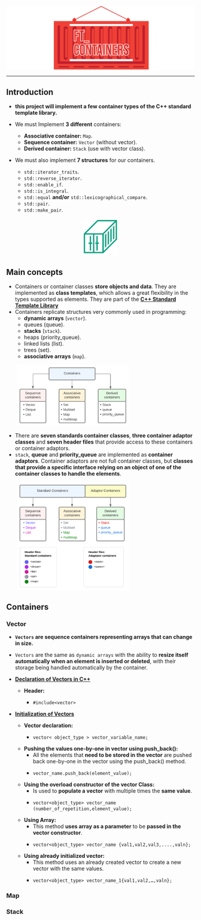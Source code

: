 ![img/conta.png](img/conta.png)

---
## Introduction


* **this project will implement a few container types of the C++ standard template library.**
* We must Implement **3 different** containers:
  * **Associative container:** `Map`.
  * **Sequence container:** `Vector` (without vector<bool>).
  * **Derived container:** `Stack` (use with vector class).


* We must also implement **7 structures** for our containers.
  * `std::iterator_traits`.
  * `std::reverse_iterator`.
  * `std::enable_if`.
  * `std::is_integral`.
  * `std::equal` **and/or** `std::lexicographical_compare`.
  * `std::pair`.
  * `std::make_pair`.

<p align="center">
  <img src="img/cargo.png" width="100">
</p>

## Main concepts

* Containers or container classes **store objects and data**. They are implemented as **class templates**, which allows a 
great flexibility in the types supported as elements. They are part of the 
[**C++ Standard Template Library**](https://github.com/0xCAF3D0OD/CPP/tree/main/module_08)
* Containers replicate structures very commonly used in programming:
  * **dynamic arrays** (`vector`).
  * queues (queue).
  * **stacks** (`stack`).
  * heaps (priority_queue).
  * linked lists (list).
  * trees (set).
  * **associative arrays** (`map`).


&nbsp;&nbsp;&nbsp;&nbsp;&nbsp;&nbsp;
[<img src="img/containers.svg" width="300">]("img/containers.svg")

* There are **seven standards container classes**, **three container adaptor classes** and **seven header files**
that provide access to these containers or container adaptors.
* `stack`, **queue** and **priority_queue** are implemented as **container adaptors**. Container adaptors are not full container
  classes, but **classes that provide a specific interface relying on an object of one of the container classes to handle
  the elements**.

&nbsp;&nbsp;&nbsp;&nbsp;&nbsp;&nbsp;
[<img src="img/containers_header_file.svg" width="300">]("img/containers_header_file.svg)

## Containers

### Vector
* **`Vectors` are sequence containers representing arrays that can change in size.**
* `Vectors` are the same as `dynamic arrays` with the ability to **resize itself automatically when an element is inserted 
or deleted**, with their storage being handled automatically by the container.

* **[Declaration of Vectors in C++](https://www.mygreatlearning.com/blog/vectors-in-c/)**

  * **Header:** 
    * ````
      #include<vector>
      ````

* **[Initialization of Vectors](https://www.mygreatlearning.com/blog/vectors-in-c/)**
  * **Vector declaration:**
    * ````
      vector< object_type > vector_variable_name;
      ````
  * **Pushing the values one-by-one in vector using push_back():**
    * All the elements that **need to be stored in the vector** are pushed back one-by-one in the vector using the 
    push_back() method.
    * ````
      vector_name.push_back(element_value);
      ````
  * **Using the overload constructor of the vector Class:**
    * Is used to **populate a vector** with multiple times the **same value**.
    * ````
      vector<object_type> vector_name (number_of_repetition,element_value);
      ````
  * **Using Array:**
    * This method **uses array as a parameter** to be **passed in the vector constructor**.
    * ````
      vector<object_type> vector_name {val1,val2,val3,....,valn};
      ````
  * **Using already initialized vector:**
    * This method uses an already created vector to create a new vector with the same values.
    * ````
      vector<object_type> vector_name_1{val1,val2,…,valn};
      ````
### Map
### Stack
